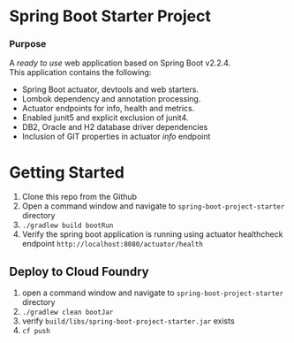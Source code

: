 # Spring Boot Starter Project

### Purpose
A _ready to use_ web application based on Spring Boot v2.2.4.  
This application contains the following:
* Spring Boot actuator, devtools and web starters.
* Lombok dependency and annotation processing.
* Actuator endpoints for info, health and metrics.
* Enabled junit5 and explicit exclusion of junit4.
* DB2, Oracle and H2 database driver dependencies
* Inclusion of GIT properties in actuator _info_ endpoint 

# Getting Started
1. Clone this repo from the Github
2. Open a command window and navigate to `spring-boot-project-starter` directory
3. `./gradlew build bootRun`
4. Verify the spring boot application is running using actuator healthcheck endpoint `http://localhost:8080/actuator/health`

## Deploy to Cloud Foundry
1. open a command window and navigate to `spring-boot-project-starter` directory
2. `./gradlew clean bootJar`
3. verify `build/libs/spring-boot-project-starter.jar` exists
4. `cf push`
